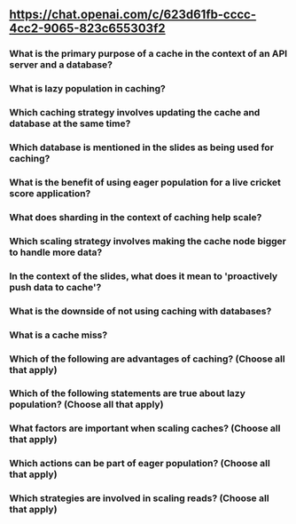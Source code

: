 ## https://chat.openai.com/c/623d61fb-cccc-4cc2-9065-823c655303f2

### What is the primary purpose of a cache in the context of an API server and a database?
### What is lazy population in caching?
### Which caching strategy involves updating the cache and database at the same time?
### Which database is mentioned in the slides as being used for caching?
### What is the benefit of using eager population for a live cricket score application?
### What does sharding in the context of caching help scale?
### Which scaling strategy involves making the cache node bigger to handle more data?
### In the context of the slides, what does it mean to 'proactively push data to cache'?
### What is the downside of not using caching with databases?
### What is a cache miss?
### Which of the following are advantages of caching? (Choose all that apply)
### Which of the following statements are true about lazy population? (Choose all that apply)
### What factors are important when scaling caches? (Choose all that apply)
### Which actions can be part of eager population? (Choose all that apply)
### Which strategies are involved in scaling reads? (Choose all that apply)